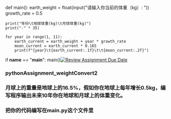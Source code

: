 def main():
    earth_weight = float(input("请输入你当前的体重（kg）: "))
    growth_rate = 0.5
    
    print("年份\t地球体重(kg)\t月球体重(kg)")
    print("-" * 35)
    
    for year in range(1, 11):
        earth_current = earth_weight + year * growth_rate
        moon_current = earth_current * 0.165
        print(f"{year}\t{earth_current:.1f}\t\t{moon_current:.2f}")

if __name__ == "__main__":
    main()[![Review Assignment Due Date](https://classroom.github.com/assets/deadline-readme-button-22041afd0340ce965d47ae6ef1cefeee28c7c493a6346c4f15d667ab976d596c.svg)](https://classroom.github.com/a/LtBGexu8)
### pythonAssignment_weightConvert2
### 月球上的重量是地球上的16.5%，假如你在地球上每年增长0.5kg，编写程序输出未来10年你在地球和月球上的体重变化。
### 把你的代码编写在main.py这个文件里
